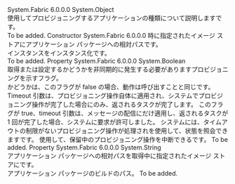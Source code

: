 <Type Name="ProvisionApplicationTypeDescription" FullName="System.Fabric.Description.ProvisionApplicationTypeDescription">
  <TypeSignature Language="C#" Value="public sealed class ProvisionApplicationTypeDescription" />
  <TypeSignature Language="ILAsm" Value=".class public auto ansi sealed beforefieldinit ProvisionApplicationTypeDescription extends System.Object" />
  <TypeSignature Language="DocId" Value="T:System.Fabric.Description.ProvisionApplicationTypeDescription" />
  <TypeSignature Language="VB.NET" Value="Public NotInheritable Class ProvisionApplicationTypeDescription" />
  <TypeSignature Language="F#" Value="type ProvisionApplicationTypeDescription = class" />
  <AssemblyInfo>
    <AssemblyName>System.Fabric</AssemblyName>
    <AssemblyVersion>6.0.0.0</AssemblyVersion>
  </AssemblyInfo>
  <Base>
    <BaseTypeName>System.Object</BaseTypeName>
  </Base>
  <Interfaces />
  <Docs>
    <summary>
      <para>使用してプロビジョニングするアプリケーションの種類について説明します<see cref="M:System.Fabric.FabricClient.ApplicationManagementClient.ProvisionApplicationAsync(System.Fabric.Description.ProvisionApplicationTypeDescription,System.TimeSpan,System.Threading.CancellationToken)" />です。</para>
    </summary>
    <remarks>To be added.</remarks>
  </Docs>
  <Members>
    <Member MemberName=".ctor">
      <MemberSignature Language="C#" Value="public ProvisionApplicationTypeDescription (string buildPath);" />
      <MemberSignature Language="ILAsm" Value=".method public hidebysig specialname rtspecialname instance void .ctor(string buildPath) cil managed" />
      <MemberSignature Language="DocId" Value="M:System.Fabric.Description.ProvisionApplicationTypeDescription.#ctor(System.String)" />
      <MemberSignature Language="VB.NET" Value="Public Sub New (buildPath As String)" />
      <MemberSignature Language="F#" Value="new System.Fabric.Description.ProvisionApplicationTypeDescription : string -&gt; System.Fabric.Description.ProvisionApplicationTypeDescription" Usage="new System.Fabric.Description.ProvisionApplicationTypeDescription buildPath" />
      <MemberType>Constructor</MemberType>
      <AssemblyInfo>
        <AssemblyName>System.Fabric</AssemblyName>
        <AssemblyVersion>6.0.0.0</AssemblyVersion>
      </AssemblyInfo>
      <Parameters>
        <Parameter Name="buildPath" Type="System.String" />
      </Parameters>
      <Docs>
        <param name="buildPath">
          <para>時に指定されたイメージ ストアにアプリケーション パッケージへの相対パス<see cref="M:System.Fabric.FabricClient.ApplicationManagementClient.CopyApplicationPackage(System.String,System.String,System.String,System.TimeSpan)" />です。</para>
        </param>
        <summary>
          <para>インスタンスをインスタンス化<see cref="T:System.Fabric.Description.ProvisionApplicationTypeDescription" />です。</para>
        </summary>
        <remarks>To be added.</remarks>
      </Docs>
    </Member>
    <Member MemberName="Async">
      <MemberSignature Language="C#" Value="public bool Async { get; set; }" />
      <MemberSignature Language="ILAsm" Value=".property instance bool Async" />
      <MemberSignature Language="DocId" Value="P:System.Fabric.Description.ProvisionApplicationTypeDescription.Async" />
      <MemberSignature Language="VB.NET" Value="Public Property Async As Boolean" />
      <MemberSignature Language="F#" Value="member this.Async : bool with get, set" Usage="System.Fabric.Description.ProvisionApplicationTypeDescription.Async" />
      <MemberType>Property</MemberType>
      <AssemblyInfo>
        <AssemblyName>System.Fabric</AssemblyName>
        <AssemblyVersion>6.0.0.0</AssemblyVersion>
      </AssemblyInfo>
      <ReturnValue>
        <ReturnType>System.Boolean</ReturnType>
      </ReturnValue>
      <Docs>
        <summary>
          <para>取得または設定するかどうかを非同期的に発生する必要がありますプロビジョニングを示すフラグ。</para>
        </summary>
        <value>
          <para>かどうかは、このフラグが false の場合、動作は呼び出すことと同じ<see cref="M:System.Fabric.FabricClient.ApplicationManagementClient.ProvisionApplicationAsync(System.String,System.TimeSpan,System.Threading.CancellationToken)" />です。 Timeout 引数は、プロビジョニング操作自体に適用され、システムでプロビジョニング操作が完了した場合にのみ、返されるタスクが完了します。</para>
          <para>このフラグが true、timeout 引数は、メッセージの配信にだけ適用し、返されるタスクが 1 回が完了した場合、システムに要求が許可しました。
            システムには、タイムアウトの制限がないプロビジョニング操作が処理されを使用して、状態を照会できます<see cref="M:System.Fabric.FabricClient.QueryClient.GetApplicationTypeListAsync" />です。
            使用して、保留中のプロビジョニング操作を中断できる<see cref="M:System.Fabric.FabricClient.ApplicationManagementClient.UnprovisionApplicationAsync(System.String,System.String)" />です。</para>
        </value>
        <remarks>To be added.</remarks>
      </Docs>
    </Member>
    <Member MemberName="BuildPath">
      <MemberSignature Language="C#" Value="public string BuildPath { get; }" />
      <MemberSignature Language="ILAsm" Value=".property instance string BuildPath" />
      <MemberSignature Language="DocId" Value="P:System.Fabric.Description.ProvisionApplicationTypeDescription.BuildPath" />
      <MemberSignature Language="VB.NET" Value="Public ReadOnly Property BuildPath As String" />
      <MemberSignature Language="F#" Value="member this.BuildPath : string" Usage="System.Fabric.Description.ProvisionApplicationTypeDescription.BuildPath" />
      <MemberType>Property</MemberType>
      <AssemblyInfo>
        <AssemblyName>System.Fabric</AssemblyName>
        <AssemblyVersion>6.0.0.0</AssemblyVersion>
      </AssemblyInfo>
      <ReturnValue>
        <ReturnType>System.String</ReturnType>
      </ReturnValue>
      <Docs>
        <summary>
          <para>アプリケーション パッケージへの相対パスを取得中に指定されたイメージ ストアに<see cref="M:System.Fabric.FabricClient.ApplicationManagementClient.CopyApplicationPackage(System.String,System.String,System.String,System.TimeSpan)" />です。</para>
        </summary>
        <value>
          <para>アプリケーション パッケージのビルドのパス。</para>
        </value>
        <remarks>To be added.</remarks>
      </Docs>
    </Member>
  </Members>
</Type>